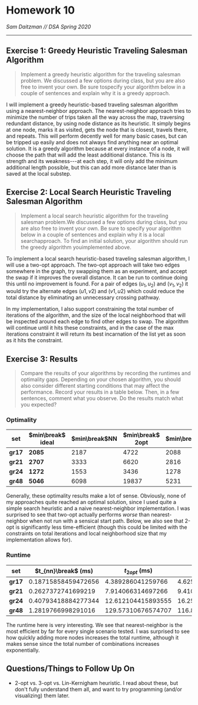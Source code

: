 # Homework 10
*Sam Daitzman // DSA Spring 2020*

---------------------------------

## Exercise 1: Greedy Heuristic Traveling Salesman Algorithm
> Implement a greedy heuristic algorithm for the traveling salesman problem.  We discussed a few options during class, but you are also free to invent your own.  Be sure tospecify your algorithm below in a couple of sentences and explain why it is a greedy approach.

I will implement a greedy heuristic-based traveling salesman algorithm using a nearest-neighbor approach. The nearest-neighbor approach tries to minimize the number of trips taken all the way across the map, traversing redundant distance, by using node distance as its heuristic. It simply begins at one node, marks it as visited, gets the node that is closest, travels there, and repeats. This will perform decently well for many basic cases, but can be tripped up easily and does not always find anything near an optimal solution. It is a greedy algorithm because at every instance of a node, it will choose the path that will add the least additional distance. This is its strength and its weakness---at each step, it will only add the minimum additional length possible, but this can add more distance later than is saved at the local substep.


## Exercise 2: Local Search Heuristic Traveling Salesman Algorithm
> Implement a local search heuristic algorithm for the traveling salesman problem.We discussed a few options during class, but you are also free to invent your own.  Be sure to specify your algorithm below in a couple of sentences and explain why it is a local searchapproach.  To find an initial solution, your algorithm should run the greedy algorithm youimplemented above.

To implement a local search heuristic-based traveling salesman algorithm, I will use a two-opt approach. The two-opt approach will take two edges somewhere in the graph, try swapping them as an experiment, and accept the swap if it improves the overall distance. It can be run to continue doing this until no improvement is found. For a pair of edges $(u_1, u_2)$ and $(v_1, v_2)$ it would try the alternate edges $(u1, v2)$ and $(v1, u2)$ which could reduce the total distance by eliminating an unnecessary crossing pathway.

In my implementation, I also support constraining the total number of iterations of the algorithm, and the size of the local neighborhood that will be inspected around each edge to find other edges to swap. The algorithm will continue until it hits these constraints, and in the case of the max iterations constraint it will return its best incarnation of the list yet as soon as it hits the constraint.

## Exercise 3: Results
> Compare the results of your algorithms by recording the runtimes and optimality gaps.  Depending on your chosen algorithm, you should also consider different starting conditions that may affect the performance.  Record your results in a table below.  Then, in a few sentences, comment what you observe.  Do the results match what you expected?

### Optimality
| set      | $min\break$ ideal | $min\break$NN | $min\break$ 2opt | $min\break$both | $gap\break$NN | $gap\break$ 2opt | $gap\break$both |
| -------- | ----------------- | ------------- | ---------------- | --------------- | ------------- | ---------------- | --------------- |
| **gr17** | **2085**          | 2187          | 4722             | 2088            | 102           | 2637             | 3               |
| **gr21** | **2707**          | 3333          | 6620             | 2816            | 626           | 3913             | 109             |
| **gr24** | **1272**          | 1553          | 3436             | 1278            | 281           | 2164             | 6               |
| **gr48** | **5046**          | 6098          | 19837            | 5231            | 1052          | 14791            | 185             |

Generally, these optimality results make a lot of sense. Obviously, none of my approaches quite reached an optimal solution, since I used quite a simple search heuristic and a naive nearest-neighbor implementation. I was surprised to see that two-opt actually performs *worse* than nearest-neighbor when not run with a sensical start path. Below, we also see that 2-opt is significantly less time-efficient (though this could be limited with the constraints on total iterations and local neighborhood size that my implementation allows for).

### Runtime


| set      | $t_{nn}\break$ (ms) | $t_{2opt}$ (ms)    | $t_{both}$ (ms)    |
| -------- | ------------------- | ------------------ | ------------------ |
| **gr17** | 0.18715858459472656 | 4.389286041259766  | 4.625797271728516  |
| **gr21** | 0.2627372741699219  | 7.914066314697266  | 9.41014289855957   |
| **gr24** | 0.40793418884277344 | 12.612104415893555 | 16.251325607299805 |
| **gr48** | 1.2819766998291016  | 129.57310676574707 | 116.81389808654785 |

The runtime here is very interesting. We see that nearest-neighbor is the most efficient by far for every single scenario tested. I was surprised to see how quickly adding more nodes increases the total runtime, although it makes sense since the total number of combinations increases exponentially.

## Questions/Things to Follow Up On
- 2-opt vs. 3-opt vs. Lin-Kernigham heuristic. I read about these, but don't fully understand them all, and want to try programming (and/or visualizing) them later.